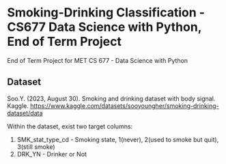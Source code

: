 # Smoking-Drinking Classification - CS677 Data Science with Python, End of Term Project
End of Term Project for MET CS 677 - Data Science with Python

## Dataset

Soo.Y. (2023, August 30). Smoking and drinking dataset with body signal. Kaggle. https://www.kaggle.com/datasets/sooyoungher/smoking-drinking-dataset/data

Within the dataset, exist two target columns:

  1) SMK_stat_type_cd - Smoking state, 1(never), 2(used to smoke but quit), 3(still smoke)
  2) DRK_YN - Drinker or Not
